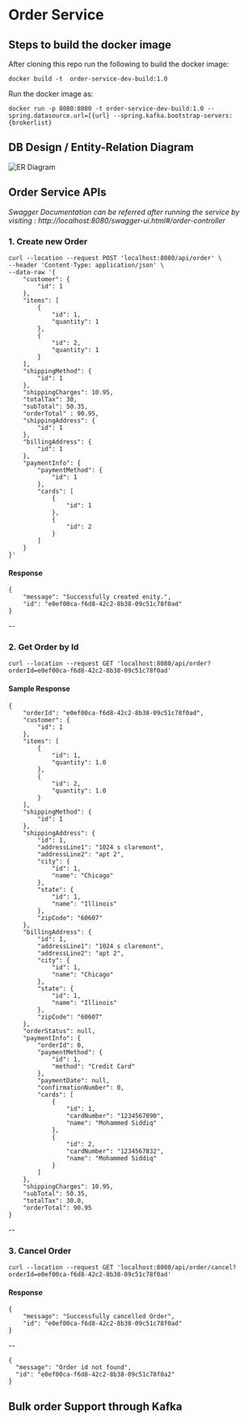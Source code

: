 # Order Service

## Steps to build the docker image

After cloning this repo run the following to build the docker image:

```docker build -t  order-service-dev-build:1.0```

Run the docker image as:

```docker run -p 8080:8080 -t order-service-dev-build:1.0 --spring.datasource.url=[{url} --spring.kafka.bootstrap-servers:{brokerlist}```

## DB Design / Entity-Relation Diagram

![ER Diagram](EntitiesUML.png)

## Order Service APIs

_Swagger Documentation can be referred after running the service by visiting : http://localhost:8080/swagger-ui.html#/order-controller_

### 1. Create new Order 

    curl --location --request POST 'localhost:8080/api/order' \
    --header 'Content-Type: application/json' \
    --data-raw '{
        "customer": {
            "id": 1
        },
        "items": [
            {
                "id": 1,
                "quantity": 1
            },
            {
                "id": 2,
                "quantity": 1
            }
        ],
        "shippingMethod": {
            "id": 1
        },
        "shippingCharges": 10.95,
        "totalTax": 30,
        "subTotal": 50.35,
        "orderTotal" : 90.95,
        "shippingAddress": {
            "id": 1
        },
        "billingAddress": {
            "id": 1
        },
        "paymentInfo": {
            "paymentMethod": {
                "id": 1
            },
            "cards": [
                {
                    "id": 1
                },
                {
                    "id": 2
                }
            ]
        }
    }'
    
    
#### Response

    {
        "message": "Successfully created enity.",
        "id": "e0ef00ca-f6d8-42c2-8b38-09c51c78f0ad"
    }
    
--

### 2. Get Order by Id

    curl --location --request GET 'localhost:8080/api/order?orderId=e0ef00ca-f6d8-42c2-8b38-09c51c78f0ad'
 
 #### Sample Response
 
 
    {
        "orderId": "e0ef00ca-f6d8-42c2-8b38-09c51c78f0ad",
        "customer": {
            "id": 1
        },
        "items": [
            {
                "id": 1,
                "quantity": 1.0
            },
            {
                "id": 2,
                "quantity": 1.0
            }
        ],
        "shippingMethod": {
            "id": 1
        },
        "shippingAddress": {
            "id": 1,
            "addressLine1": "1024 s claremont",
            "addressLine2": "apt 2",
            "city": {
                "id": 1,
                "name": "Chicago"
            },
            "state": {
                "id": 1,
                "name": "Illinois"
            },
            "zipCode": "60607"
        },
        "billingAddress": {
            "id": 1,
            "addressLine1": "1024 s claremont",
            "addressLine2": "apt 2",
            "city": {
                "id": 1,
                "name": "Chicago"
            },
            "state": {
                "id": 1,
                "name": "Illinois"
            },
            "zipCode": "60607"
        },
        "orderStatus": null,
        "paymentInfo": {
            "orderId": 0,
            "paymentMethod": {
                "id": 1,
                "method": "Credit Card"
            },
            "paymentDate": null,
            "confirmationNumber": 0,
            "cards": [
                {
                    "id": 1,
                    "cardNumber": "1234567890",
                    "name": "Mohammed Siddiq"
                },
                {
                    "id": 2,
                    "cardNumber": "1234567832",
                    "name": "Mohammed Siddiq"
                }
            ]
        },
        "shippingCharges": 10.95,
        "subTotal": 50.35,
        "totalTax": 30.0,
        "orderTotal": 90.95
    }
    
    
--

### 3. Cancel Order

    curl --location --request GET 'localhost:8080/api/order/cancel?orderId=e0ef00ca-f6d8-42c2-8b38-09c51c78f0ad'
         

#### Response

    {
        "message": "Successfully cancelled Order",
        "id": "e0ef00ca-f6d8-42c2-8b38-09c51c78f0ad"
    }
   
--  

    
    {
      "message": "Order id not found",
      "id": "e0ef00ca-f6d8-42c2-8b38-09c51c78f0a2"
    }

      
## Bulk order Support through Kafka


